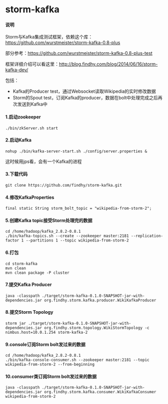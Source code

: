 storm-kafka
===========
#### 说明 ####
Storm与Kafka集成测试框架，依赖这个库：https://github.com/wurstmeister/storm-kafka-0.8-plus 
 
部分参考：https://github.com/wurstmeister/storm-kafka-0.8-plus-test  

框架详细介绍可以看这里：http://blog.findhy.com/blog/2014/06/16/storm-kafka-dev/  

包括：

- Kafka的Producer test，通过Websocket读取Wikipedia的实时修改数据
- Storm的Spout test，订阅Kafka的producer，数据在bolt中处理完成之后再次发送到Kafka中


#### 1.启动zookeeper ####

    ./bin/zkServer.sh start  

#### 2.启动Kafka ####

    nohup ./bin/kafka-server-start.sh ./config/server.properties &

这时候用jps看，会有一个Kafka的进程

#### 3.下载代码 ####

    git clone https://github.com/findhy/storm-kafka.git

#### 4.修改KafkaProperties ####

    final static String storm_bolt_topic = "wikipedia-from-storm-2";

#### 5.创建Kafka topic接受Storm处理完的数据 ####

    cd /home/hadoop/kafka_2.8.2-0.8.1
    ./bin/kafka-topics.sh --create --zookeeper master:2181 --replication-factor 1 --partitions 1 --topic wikipedia-from-storm-2

#### 6.打包 ####

    cd storm-kafka
	mvn clean
    mvn clean package -P cluster

#### 7.提交Kafka Producer ####

    java -classpath ./target/storm-kafka-0.1.0-SNAPSHOT-jar-with-dependencies.jar org.findhy.storm.kafka.producer.WikiKafkaProducer

#### 8.提交Storm Topology ####

    storm jar ./target/storm-kafka-0.1.0-SNAPSHOT-jar-with-dependencies.jar org.findhy.storm.topology.WikiStormTopology -c nimbus.host=10.0.1.254 storm-kafka-2 

#### 9.console订阅Storm bolt发过来的数据 ####

    cd /home/hadoop/kafka_2.8.2-0.8.1
    ./bin/kafka-console-consumer.sh --zookeeper master:2181 --topic wikipedia-from-storm-2 --from-beginning

#### 10.consumer类订阅Storm bolt发过来的数据 ####

    java -classpath ./target/storm-kafka-0.1.0-SNAPSHOT-jar-with-dependencies.jar org.findhy.storm.kafka.consumer.WikiKafkaConsumer wikipedia-from-storm-2
